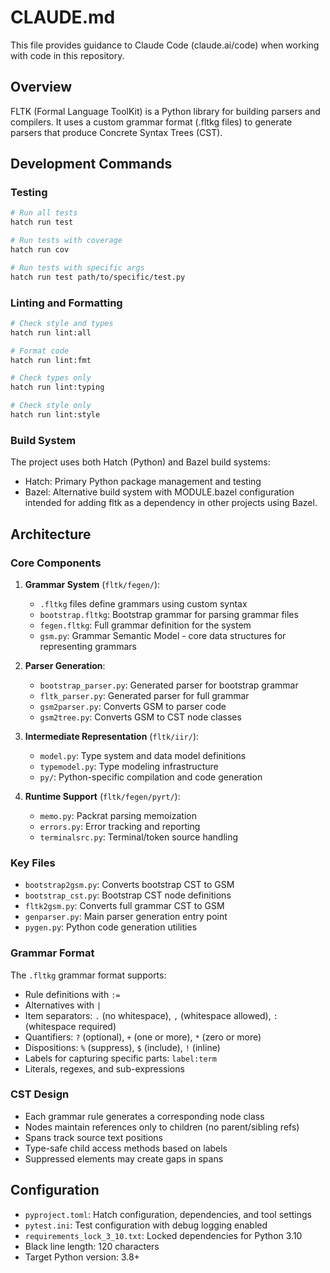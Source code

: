 # CLAUDE.md

This file provides guidance to Claude Code (claude.ai/code) when working with code in this repository.

## Overview

FLTK (Formal Language ToolKit) is a Python library for building parsers and compilers. It uses a custom grammar format (.fltkg files) to generate parsers that produce Concrete Syntax Trees (CST).

## Development Commands

### Testing
```bash
# Run all tests
hatch run test

# Run tests with coverage
hatch run cov

# Run tests with specific args
hatch run test path/to/specific/test.py
```

### Linting and Formatting
```bash
# Check style and types
hatch run lint:all

# Format code
hatch run lint:fmt

# Check types only
hatch run lint:typing

# Check style only
hatch run lint:style
```

### Build System
The project uses both Hatch (Python) and Bazel build systems:
- Hatch: Primary Python package management and testing
- Bazel: Alternative build system with MODULE.bazel configuration intended for adding fltk as a dependency in other projects using Bazel.

## Architecture

### Core Components

1. **Grammar System** (`fltk/fegen/`):
   - `.fltkg` files define grammars using custom syntax
   - `bootstrap.fltkg`: Bootstrap grammar for parsing grammar files
   - `fegen.fltkg`: Full grammar definition for the system
   - `gsm.py`: Grammar Semantic Model - core data structures for representing grammars

2. **Parser Generation**:
   - `bootstrap_parser.py`: Generated parser for bootstrap grammar
   - `fltk_parser.py`: Generated parser for full grammar
   - `gsm2parser.py`: Converts GSM to parser code
   - `gsm2tree.py`: Converts GSM to CST node classes

3. **Intermediate Representation** (`fltk/iir/`):
   - `model.py`: Type system and data model definitions
   - `typemodel.py`: Type modeling infrastructure
   - `py/`: Python-specific compilation and code generation

4. **Runtime Support** (`fltk/fegen/pyrt/`):
   - `memo.py`: Packrat parsing memoization
   - `errors.py`: Error tracking and reporting
   - `terminalsrc.py`: Terminal/token source handling

### Key Files

- `bootstrap2gsm.py`: Converts bootstrap CST to GSM
- `bootstrap_cst.py`: Bootstrap CST node definitions
- `fltk2gsm.py`: Converts full grammar CST to GSM
- `genparser.py`: Main parser generation entry point
- `pygen.py`: Python code generation utilities

### Grammar Format

The `.fltkg` grammar format supports:
- Rule definitions with `:=`
- Alternatives with `|`
- Item separators: `.` (no whitespace), `,` (whitespace allowed), `:` (whitespace required)
- Quantifiers: `?` (optional), `+` (one or more), `*` (zero or more)
- Dispositions: `%` (suppress), `$` (include), `!` (inline)
- Labels for capturing specific parts: `label:term`
- Literals, regexes, and sub-expressions

### CST Design

- Each grammar rule generates a corresponding node class
- Nodes maintain references only to children (no parent/sibling refs)
- Spans track source text positions
- Type-safe child access methods based on labels
- Suppressed elements may create gaps in spans

## Configuration

- `pyproject.toml`: Hatch configuration, dependencies, and tool settings
- `pytest.ini`: Test configuration with debug logging enabled
- `requirements_lock_3_10.txt`: Locked dependencies for Python 3.10
- Black line length: 120 characters
- Target Python version: 3.8+
